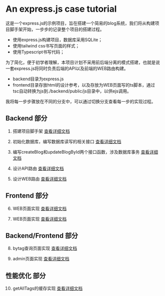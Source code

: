 # An express.js case tutorial

这是一个express.js的示例项目，旨在搭建一个简易的blog系统，我们将从构建项目脚手架开始，一步步的记录整个项目的搭建过程。
- 使用express.js构建项目，数据库采用SQLite；
- 使用tailwind css书写页面的样式；
- 使用Typescript书写代码；

为了简化，便于初学者理解，本项目计划不采用前后端分离的模式搭建，也就是说一套express.js将同时负责后端的API以及前端的WEB路由构建。
- backend目录为express.js
- frontend目录存放html的设计参考，以及存放为WEB页面写的ts脚本，通过tsc自动转换为js到./backend/public/js目录中，以供ejs调用。

我将每一步步骤放在不同的分支中，可以通过切换分支查看每一步的实现过程。

## Backend 部分
1. 搭建项目脚手架
[查看详细文档](./docs/01_backend_init.md)

2. 初始化数据库，编写数据库读写的相关接口
[查看详细文档](./docs/02_backend_database.md)

3. 编写createBlog和updateBlogById两个接口函数，涉及数据库事务
[查看详细文档](./docs/03_backend_database_cont.md)

4. 设计API路由
[查看详细文档](./docs/04_backend_api_routes.md)

5. 设计WEB路由
[查看详细文档](./docs/05_backend_web_routes.md)

## Frontend 部分
6. WEB页面实现
[查看详细文档](./docs/06_web_implement.md)

7. WEB页面实现
[查看详细文档](./docs/07_web_implement.md)

## Backend/Frontend 部分
8. bytag查询页面实现
[查看详细文档](./docs/08_bytag_web_implement.md)

9. admin页面实现
[查看详细文档](./docs/09_admin_web_implement.md)

## 性能优化 部分
10. getAllTags的缓存实现
[查看详细文档](./docs/10_getAlltags_cached.md)
